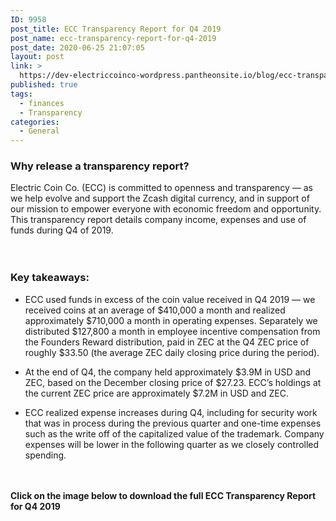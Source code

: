 ```yaml
---
ID: 9958
post_title: ECC Transparency Report for Q4 2019
post_name: ecc-transparency-report-for-q4-2019
post_date: 2020-06-25 21:07:05
layout: post
link: >
  https://dev-electriccoinco-wordpress.pantheonsite.io/blog/ecc-transparency-report-for-q4-2019/
published: true
tags:
  - finances
  - Transparency
categories:
  - General
---
```

<!-- wp:heading {"level":3} -->
<h3>Why release a transparency report?&nbsp;</h3>
<!-- /wp:heading -->

<!-- wp:paragraph -->
<p>Electric Coin Co. (ECC) is committed to openness and transparency — as we help evolve and support the Zcash digital currency, and in support of our mission to empower everyone with economic freedom and opportunity. This transparency report details company income, expenses and use of funds during Q4 of 2019.</p>
<!-- /wp:paragraph -->

<!-- wp:spacer {"height":20} -->
<div style="height:20px" aria-hidden="true" class="wp-block-spacer"></div>
<!-- /wp:spacer -->

<!-- wp:heading {"level":3} -->
<h3>Key takeaways:</h3>
<!-- /wp:heading -->

<!-- wp:list -->
<ul><li>ECC used funds in excess of the coin value received in Q4 2019 — we received coins at an average of $410,000 a month and realized approximately $710,000 a month in operating expenses. Separately we distributed $127,800 a month in employee incentive compensation from the Founders Reward distribution, paid in ZEC at the Q4 ZEC price of roughly $33.50 (the average ZEC daily closing price during the period).</li></ul>
<!-- /wp:list -->

<!-- wp:list -->
<ul><li>At the end of Q4, the company held approximately $3.9M in USD and ZEC, based on the December closing price of $27.23. ECC’s holdings at the current ZEC price are approximately $7.2M in USD and ZEC.</li></ul>
<!-- /wp:list -->

<!-- wp:list -->
<ul><li>ECC realized expense increases during Q4, including for security work that was in process during the previous quarter and one-time expenses such as the write off of the capitalized value of the trademark. Company expenses will be lower in the following quarter as we closely controlled spending.</li></ul>
<!-- /wp:list -->

<!-- wp:spacer {"height":20} -->
<div style="height:20px" aria-hidden="true" class="wp-block-spacer"></div>
<!-- /wp:spacer -->

<!-- wp:paragraph -->
<p></p>
<!-- /wp:paragraph -->

<!-- wp:paragraph -->
<p><strong>Click on the image below to download the full ECC Transparency Report for Q4 2019</strong></p>
<!-- /wp:paragraph -->

<!-- wp:image {"id":9962,"sizeSlug":"medium"} -->
<figure class="wp-block-image size-medium"><a href="https://dev-electriccoinco-wordpress.pantheonsite.io/transparency-report-june2020/" target="_blank" rel="noopener noreferrer"><img src="https://dev-electriccoinco-wordpress.pantheonsite.io/wp-content/uploads/2020/06/Transparency-Report-June2020-V5-618x800.png" alt="" class="wp-image-9962"/></a></figure>
<!-- /wp:image -->